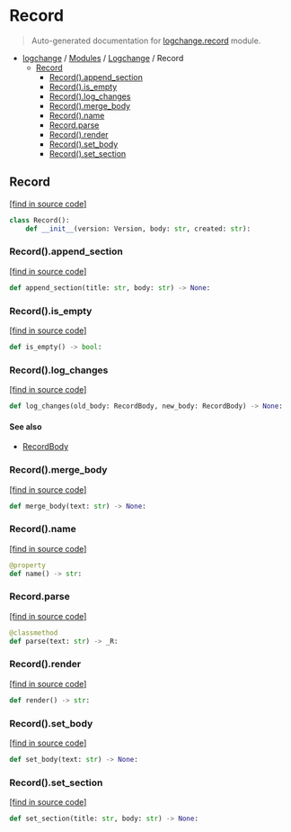 # Record

> Auto-generated documentation for [logchange.record](https://github.com/vemel/logchange/blob/main/logchange/record.py) module.

- [logchange](../README.md#logchange---changelog-manager) / [Modules](../MODULES.md#logchange-modules) / [Logchange](index.md#logchange) / Record
    - [Record](#record)
        - [Record().append_section](#recordappend_section)
        - [Record().is_empty](#recordis_empty)
        - [Record().log_changes](#recordlog_changes)
        - [Record().merge_body](#recordmerge_body)
        - [Record().name](#recordname)
        - [Record.parse](#recordparse)
        - [Record().render](#recordrender)
        - [Record().set_body](#recordset_body)
        - [Record().set_section](#recordset_section)

## Record

[[find in source code]](https://github.com/vemel/logchange/blob/main/logchange/record.py#L12)

```python
class Record():
    def __init__(version: Version, body: str, created: str):
```

### Record().append_section

[[find in source code]](https://github.com/vemel/logchange/blob/main/logchange/record.py#L94)

```python
def append_section(title: str, body: str) -> None:
```

### Record().is_empty

[[find in source code]](https://github.com/vemel/logchange/blob/main/logchange/record.py#L75)

```python
def is_empty() -> bool:
```

### Record().log_changes

[[find in source code]](https://github.com/vemel/logchange/blob/main/logchange/record.py#L119)

```python
def log_changes(old_body: RecordBody, new_body: RecordBody) -> None:
```

#### See also

- [RecordBody](record_body.md#recordbody)

### Record().merge_body

[[find in source code]](https://github.com/vemel/logchange/blob/main/logchange/record.py#L112)

```python
def merge_body(text: str) -> None:
```

### Record().name

[[find in source code]](https://github.com/vemel/logchange/blob/main/logchange/record.py#L26)

```python
@property
def name() -> str:
```

### Record.parse

[[find in source code]](https://github.com/vemel/logchange/blob/main/logchange/record.py#L56)

```python
@classmethod
def parse(text: str) -> _R:
```

### Record().render

[[find in source code]](https://github.com/vemel/logchange/blob/main/logchange/record.py#L42)

```python
def render() -> str:
```

### Record().set_body

[[find in source code]](https://github.com/vemel/logchange/blob/main/logchange/record.py#L106)

```python
def set_body(text: str) -> None:
```

### Record().set_section

[[find in source code]](https://github.com/vemel/logchange/blob/main/logchange/record.py#L78)

```python
def set_section(title: str, body: str) -> None:
```

